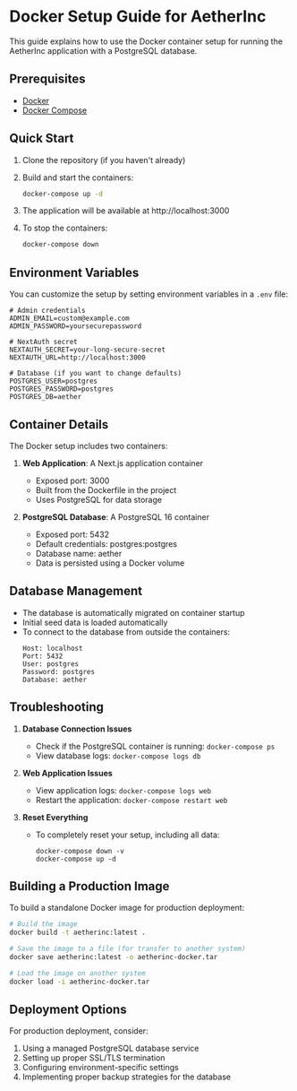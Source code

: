 # Docker Setup Guide for AetherInc

This guide explains how to use the Docker container setup for running the AetherInc application with a PostgreSQL database.

## Prerequisites

- [Docker](https://docs.docker.com/get-docker/)
- [Docker Compose](https://docs.docker.com/compose/install/)

## Quick Start

1. Clone the repository (if you haven't already)

2. Build and start the containers:
   ```bash
   docker-compose up -d
   ```

3. The application will be available at http://localhost:3000

4. To stop the containers:
   ```bash
   docker-compose down
   ```

## Environment Variables

You can customize the setup by setting environment variables in a `.env` file:

```
# Admin credentials
ADMIN_EMAIL=custom@example.com
ADMIN_PASSWORD=yoursecurepassword

# NextAuth secret
NEXTAUTH_SECRET=your-long-secure-secret
NEXTAUTH_URL=http://localhost:3000

# Database (if you want to change defaults)
POSTGRES_USER=postgres
POSTGRES_PASSWORD=postgres
POSTGRES_DB=aether
```

## Container Details

The Docker setup includes two containers:

1. **Web Application**: A Next.js application container
   - Exposed port: 3000
   - Built from the Dockerfile in the project
   - Uses PostgreSQL for data storage

2. **PostgreSQL Database**: A PostgreSQL 16 container
   - Exposed port: 5432
   - Default credentials: postgres:postgres
   - Database name: aether
   - Data is persisted using a Docker volume

## Database Management

- The database is automatically migrated on container startup
- Initial seed data is loaded automatically
- To connect to the database from outside the containers:
  ```
  Host: localhost
  Port: 5432
  User: postgres
  Password: postgres
  Database: aether
  ```

## Troubleshooting

1. **Database Connection Issues**
   - Check if the PostgreSQL container is running: `docker-compose ps`
   - View database logs: `docker-compose logs db`

2. **Web Application Issues**
   - View application logs: `docker-compose logs web`
   - Restart the application: `docker-compose restart web`

3. **Reset Everything**
   - To completely reset your setup, including all data:
     ```
     docker-compose down -v
     docker-compose up -d
     ```

## Building a Production Image

To build a standalone Docker image for production deployment:

```bash
# Build the image
docker build -t aetherinc:latest .

# Save the image to a file (for transfer to another system)
docker save aetherinc:latest -o aetherinc-docker.tar

# Load the image on another system
docker load -i aetherinc-docker.tar
```

## Deployment Options

For production deployment, consider:

1. Using a managed PostgreSQL database service
2. Setting up proper SSL/TLS termination
3. Configuring environment-specific settings
4. Implementing proper backup strategies for the database 
